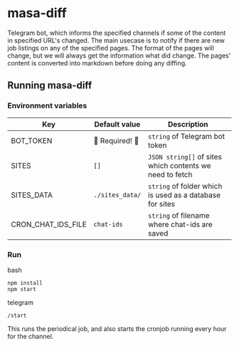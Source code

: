 # masa-diff

Telegram bot, which informs the specified channels if some of the content in specified URL's changed. The main usecase is to notify if there are new job listings on any of the specified pages. The format of the pages will change, but we will always get the information what did change. The pages' content is converted into markdown before doing any diffing.

## Running masa-diff

### Environment variables

| Key                | Default value   | Description                                              |
| ------------------ | --------------- | -------------------------------------------------------- |
| BOT_TOKEN          | 🚫 Required! 🚫 | `string` of Telegram bot token                           |
| SITES              | `[]`            | `JSON string[]` of sites which contents we need to fetch |
| SITES_DATA         | `./sites_data/` | `string` of folder which is used as a database for sites |
| CRON_CHAT_IDS_FILE | `chat-ids`      | `string` of filename where chat-ids are saved            |

### Run

bash

```
npm install
npm start
```

telegram

```
/start
```

This runs the periodical job, and also starts the cronjob running every hour for the channel.
